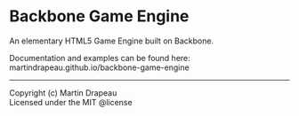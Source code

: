 Backbone Game Engine
====================

An elementary HTML5 Game Engine built on Backbone.

Documentation and examples can be found here:
martindrapeau.github.io/backbone-game-engine

* * *

Copyright (c) Martin Drapeau<br/>
Licensed under the MIT @license